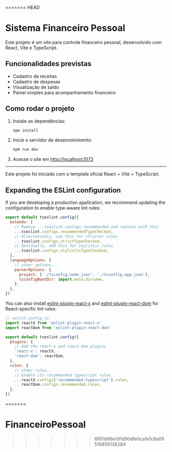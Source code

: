 <<<<<<< HEAD
# Sistema Financeiro Pessoal

Este projeto é um site para controle financeiro pessoal, desenvolvido com React, Vite e TypeScript.

## Funcionalidades previstas
- Cadastro de receitas
- Cadastro de despesas
- Visualização de saldo
- Painel simples para acompanhamento financeiro

## Como rodar o projeto

1. Instale as dependências:
   ```sh
   npm install
   ```
2. Inicie o servidor de desenvolvimento:
   ```sh
   npm run dev
   ```
3. Acesse o site em [http://localhost:5173](http://localhost:5173)

---

Este projeto foi iniciado com o template oficial React + Vite + TypeScript.

## Expanding the ESLint configuration

If you are developing a production application, we recommend updating the configuration to enable type-aware lint rules:

```js
export default tseslint.config({
  extends: [
    // Remove ...tseslint.configs.recommended and replace with this
    ...tseslint.configs.recommendedTypeChecked,
    // Alternatively, use this for stricter rules
    ...tseslint.configs.strictTypeChecked,
    // Optionally, add this for stylistic rules
    ...tseslint.configs.stylisticTypeChecked,
  ],
  languageOptions: {
    // other options...
    parserOptions: {
      project: ['./tsconfig.node.json', './tsconfig.app.json'],
      tsconfigRootDir: import.meta.dirname,
    },
  },
})
```

You can also install [eslint-plugin-react-x](https://github.com/Rel1cx/eslint-react/tree/main/packages/plugins/eslint-plugin-react-x) and [eslint-plugin-react-dom](https://github.com/Rel1cx/eslint-react/tree/main/packages/plugins/eslint-plugin-react-dom) for React-specific lint rules:

```js
// eslint.config.js
import reactX from 'eslint-plugin-react-x'
import reactDom from 'eslint-plugin-react-dom'

export default tseslint.config({
  plugins: {
    // Add the react-x and react-dom plugins
    'react-x': reactX,
    'react-dom': reactDom,
  },
  rules: {
    // other rules...
    // Enable its recommended typescript rules
    ...reactX.configs['recommended-typescript'].rules,
    ...reactDom.configs.recommended.rules,
  },
})
```
=======
# FinanceiroPessoal
>>>>>>> 6951b66e1d1d90dfe0ca1e1c8a09519859138284
